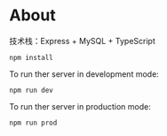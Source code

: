 # About
技术栈：Express + MySQL + TypeScript

```
npm install
```
To run ther server in development mode:
```
npm run dev
```
To run ther server in production mode:
```
npm run prod
```
